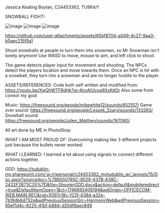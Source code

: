 Jessica Keating Boylan, C24453362, TU984/1

SNOWBALL FIGHT!

![image](https://github.com/user-attachments/assets/91d96cd6-4cad-48eb-b987-ecffa2ef453f)
![image](https://github.com/user-attachments/assets/6861e94d-9983-49f3-8887-38ce45407b39)
![image](https://github.com/user-attachments/assets/1be69e2f-7d94-4799-9ccb-19b72edd949c)




https://github.com/user-attachments/assets/65bf8704-a049-4c27-9aa3-b5aec215f9a1



Shoot snowballs at people to turn them into snowmen, so Mr Snowman isn't lonely anymore!
Use WASD to move, mouse to aim, and left click to shoot. 

The game detects player input for movement and shooting. The NPCs detect the players location and move towards them.
Once an NPC is hit with a snowball, they turn into a snowman and are no longer hostile to the player. 

ASSETS/REFERENCES:
Code both self written and modified from: https://youtu.be/XwQhWTFRdHk?si=KovAiUcps6XxKdOr
Also some from connor my goat

Music: https://freesound.org/people/mikewhite12/sounds/653157/
Game over sound: https://freesound.org/people/Leszek_Szary/sounds/133283/
Snowball sound: https://freesound.org/people/Julien_Matthey/sounds/167080/

All art done by ME in PhotoShop

WHAT I AM MOST PROUD OF:
Overcoming making like 3 different projects just because the bullets never worked.

WHAT I LEARNED:
I learned a lot about using signals to connect different actions together. 

GDD: https://tudublin-my.sharepoint.com/:w:/r/personal/c24453362_mytudublin_ie/_layouts/15/Doc.aspx?sourcedoc=%7BB550785C-8529-437B-A38C-2432F2B73C25%7D&file=ShooterGDD.docx&action=default&mobileredirect=true&DefaultItemOpen=1&ct=1746693406194&wdOrigin=OFFICECOM-WEB.MAIN.REC&cid=9397c18c-f22f-438d-a32e-7b19db6d732e&wdPreviousSessionSrc=HarmonyWeb&wdPreviousSession=95ef1d4c-9225-41bf-b884-d20df8aec849
